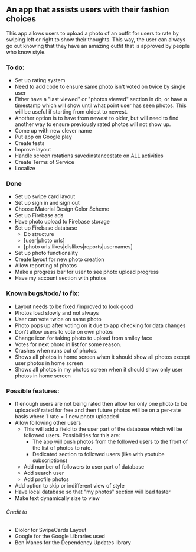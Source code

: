 ## An app that assists users with their fashion choices

This app allows users to upload a photo of an outfit for users to rate by swiping left or right to show their thoughts. This way, the user can always go out knowing that they have an amazing outfit that is approved by people who know style.

### To do:
 * Set up rating system
 *  Need to add code to ensure same photo isn't voted on twice by single user
 * Either have a "last viewed" or "photos viewed" section in db, or have a timestamp which will show until what point user has seen photos. This will be useful if starting from oldest to newest.
 * Another option is to have from newest to older, but will need to find another way to ensure previously rated photos will not show up.
 * Come up with new clever name
 * Put app on Google play
 * Create tests
 * Improve layout
 * Handle screen rotations savedinstancestate on ALL activities
 * Create Terms of Service
 * Localize

### Done
 * Set up swipe card layout
 * Set up sign in and sign out
 * Choose Material Design Color Scheme
 * Set up Firebase ads
 * Have photo upload to Firebase storage
 * Set up Firebase database
   * Db structure
    * [user|photo urls]
    * [photo urls|likes|dislikes|reports|usernames]
 * Set up photo functionality
 * Create layout for new photo creation
 * Allow reporting of photos
 * Make a progress bar for user to see photo upload progress
 * Have my account section with photos

### Known bugs/todo/ to fix:
 * Layout needs to be fixed /improved to look good
 * Photos load slowly and not always
 * User can vote twice on same photo
 * Photo pops up after voting on it due to app checking for data changes
 * Don't allow users to vote on own photos
 * Change icon for taking photo to upload from smiley face
 * Votes for next photo in list for some reason. 
 * Crashes when runs out of photos.
 * Shows all photos in home screen when it should show all photos except user photos in home screen
 * Shows all photos in my photos screen when it should show only user photos in home screen
 
### Possible features:
* If enough users are not being rated then allow for only one photo to be uploaded/ rated for free and then future photos will be on a per-rate basis where 1 rate = 1 new photo uploaded
* Allow following other users
   * This will add a field to the user part of the database which will be followed users. Possibilities for this are:
     * The app will push photos from the followed users to the front of the list of photos to rate.
     * Dedicated section to followed users (like with youtube subscriptions)
   * Add number of followers to user part of database
   * Add search user
   * Add profile photos
 * Add option to skip or indifferent view of style
 * Have local database so that "my photos" section will load faster
 * Make text dynamically size to view






###### Credit to
* Diolor for SwipeCards Layout
* Google for the Google Libraries used
* Ben Manes for the Dependency Updates library
